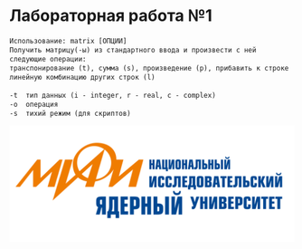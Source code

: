 # Лабораторная работа №1

```
Использование: matrix [ОПЦИИ]
Получить матрицу(-ы) из стандартного ввода и произвести с ней следующие операции:
транспонирование (t), сумма (s), произведение (p), прибавить к строке линейную комбинацию других строк (l)

-t	тип данных (i - integer, r - real, c - complex)
-o	операция
-s	тихий режим (для скриптов)
```

![МИФИ](./contrib/mephi.png)
